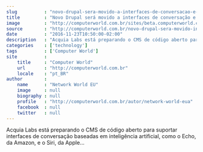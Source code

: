 ```yaml
---
slug          : "novo-drupal-sera-movido-a-interfaces-de-conversacao-e-ia"
title         : "Novo Drupal será movido a interfaces de conversação e IA"
image         : "http://computerworld.com.br/sites/beta.computerworld.com.br/files/news_articles/cms.jpg"
source        : "http://computerworld.com.br/novo-drupal-sera-movido-interfaces-de-conversacao-e-ia"
date          : "2016-11-23T10:50:00-02:00"
description   : "Acquia Labs está preparando o CMS de código aberto para suportar interfaces de conversação baseadas em inteligência artificial, como o Echo, da Amazon, e o Siri, da Apple..."
categories    : ['technology']
tags          : ['Computer World']
site          :
    title     : "Computer World"
    url       : "http://computerworld.com.br"
    locale    : "pt_BR"
author        :
    name      : "Network World EU"
    image     : null
    biography : null
    profile   : "http://computerworld.com.br/autor/network-world-eua"
    facebook  : null
    twitter   : null
---
```


Acquia Labs está preparando o CMS de código aberto para suportar interfaces de conversação baseadas em inteligência artificial, como o Echo, da Amazon, e o Siri, da Apple...
